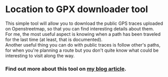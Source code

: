 # Location to GPX downloader tool
This simple tool will allow you to download the public GPS traces uploaded on Openstreetmap, so that you can find interesting details about them.\
For me, the most useful aspect is knowing when a path has been traveled for the last time (at least, that is documented).\
Another useful thing you can do with public traces is follow other's paths, for when you're planning a route but you don't quite know what could be interesting to visit along the way.
### Find out more about this tool on [my blog article]().
